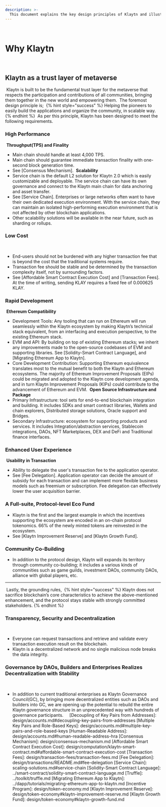 ```yaml
---
description: >-
  This document explains the key design principles of Klaytn and illustrates how Klaytn differentiates itself from others. 
---
```

​
# Why Klaytn <a id="why-klaytn"></a>
​
## Klaytn as a trust layer of metaverse <a id="klaytn-as-a-trust-layer-of-metaverse"></a>
​
Klaytn is built to be the fundamental trust layer for the metaverse that respects the participation and contributions of all communities, bringing them together in the new world and empowering them.
​
The foremost design principle is;
​
{% hint style="success" %}
Helping the pioneers to easily build the applications and organize the community, in scalable way. 
{% endhint %}
​
As per this principle, Klaytn has been designed to meet the following requirements.
​
### High Performance <a id="high-performance"></a>
​
**Throughput(TPS) and Finality**
- Main chain should handle at least 4,000 TPS. 
- Main chain should guarantee immediate transaction finality with one-second block generation time.
- See [Consensus Mechanism].
​
**Scalability**
- Service chain is the default L2 solution for Klaytn 2.0 which is easily customizable and deployable. The service chain can have its own governance and connect to the Klaytn main chain for data anchoring and asset transfer. 
- See [Service Chain]. Enterprises or large networks often want to have their own dedicated execution environment. With the service chain, they can maintain an isolated high-performing execution environment that is not affected by other blockchain applications.
- Other scalability solutions will be available in the near future, such as sharding or rollups.
​
### Low Cost  <a id="low-cost"></a>
​
- End-users should not be burdened with any higher transaction fee that is beyond the cost that the traditional systems require.
- Transaction fee should be stable and be determined by the transaction complexity itself, not by surrounding factors.
- See [Affordable Smart Contract Execution Cost] and [Transaction Fees]. At the time of writing, sending KLAY requires a fixed fee of 0.000625 KLAY. 
​
### Rapid Development <a id="rapid-development"></a>
​
**Ethereum Compatibility**
- Development Tools: Any tooling that can run on Ethereum will run seamlessly within the Klaytn ecosystem by making Klaytn’s technical stack equivalent, from an interfacing and execution perspective, to the existing Ethereum stack.
- EVM and API: By building on top of existing Ethereum stacks; we inherit any improvements made to the open-source codebases of EVM and supporting libraries. See [Solidity-Smart Contract Language], and [Migrating Ethereum App to Klaytn].
- Core Development Contribution: Supporting Ethereum equivalence translates most to the mutual benefit to both the Klaytn and Ethereum ecosystems. The majority of Ethereum Improvement Proposals (EIPs) could be migrated and adopted to the Klaytn core development agenda, and in turn Klaytn Improvement Proposals (KIPs) could contribute to the advancement of Ethereum and EVM.
​
**Open Source Infrastructure and Package**
- Primary Infrastructure: tool sets for end-to-end blockchain integration and building. It includes SDKs and smart contract libraries, Wallets and chain explorers, Distributed storage solutions, Oracle support and Bridges.
- Secondary Infrastructure: ecosystem for supporting products and services. It includes Integration/abstraction services, Stablecoin integrations, DAOs, NFT Marketplaces, DEX and DeFi and Traditional finance interfaces.
​
​
### Enhanced User Experience <a id="usability-in-transaction"></a>
​
**Usability in Transaction**
- Ability to delegate the user's transaction fee to the application operator. 
- See [Fee Delegation]. Application operator can decide the amount of subsidy for each transaction and can implement more flexible business models such as freemium or subscription. Fee delegation can effectively lower the user acquisition barrier. 
​
​
### A Full-suite, Protocol-level Eco Fund <a id="contribution-reward"></a>
- Klaytn is the first and the largest example in which the incentives supporting the ecosystem are encoded in an on-chain protocol tokenomics. 66% of the newly minted tokens are reinvested in the ecosystem.
- See [Klaytn Improvement Reserve] and [Klaytn Growth Fund].
​
​
### Community Co-Building <a id="community-co-building"></a>
- In addition to the protocol design, Klaytn will expands its territory through community co-building; it includes a various kinds of communities such as game guilds, investment DAOs, community DAOs, alliance with global players, etc. 
​
***
​
Lastly, the grounding rules, 
​
{% hint style="success" %}
Klaytn does not sacrifice blockchain’s core characteristics to achieve the above-mentioned enhancement, and the protocol stays stable with strongly committed stakeholders.
{% endhint %}
​
### Transparency, Security and Decentralization <a id="transparency-security-and-decentralization"></a>
​
- Everyone can request transactions and retrieve and validate every transaction execution result on the blockchain.
- Klaytn is a decentralized network and no single malicious node breaks the data integrity.
​
### Governance by DAOs, Builders and Enterprises Realizes Decentralization with Stability <a id="governance-by-trusted-entities"></a>
​
- In addition to current traditional enterprises as Klaytn Governance Council(GC), by bringing more decentralized entities such as DAOs and builders into GC, we are opening up the potential to rebuild the entire Klaytn governance structure in an unprecedented way with hundreds of governance participants. 
​
​
​
​
[Decoupling of Key Pairs from Addresses]: design/accounts.md#decoupling-key-pairs-from-addresses
[Multiple Key Pairs and Role-Based Keys]: design/accounts.md#multiple-key-pairs-and-role-based-keys
[Human-Readable Address]: design/accounts.md#human-readable-address-hra
[Consensus Mechanism]: design/consensus-mechanism.md
[Affordable Smart Contract Execution Cost]: design/computation/klaytn-smart-contract.md#affordable-smart-contract-execution-cost
[Transaction Fees]: design/transaction-fees/transaction-fees.md
[Fee Delegation]: design/transactions/README.md#fee-delegation
[Service Chain]: scaling-solutions.md#service-chain
[Solidity-Smart Contract Language]: ../smart-contract/solidity-smart-contract-language.md
[Truffle]: ../toolkit/truffle.md
[Migrating Ethereum App to Klaytn]: ../dapp/tutorials/migrating-ethereum-app-to-klaytn.md
[Incentive Program]: design/token-economy.md
[Klaytn Improvement Reserve]: design/token-economy#klaytn-improvement-reserve.md
[Klaytn Growth Fund]: design/token-economy#klaytn-growth-fund.md
